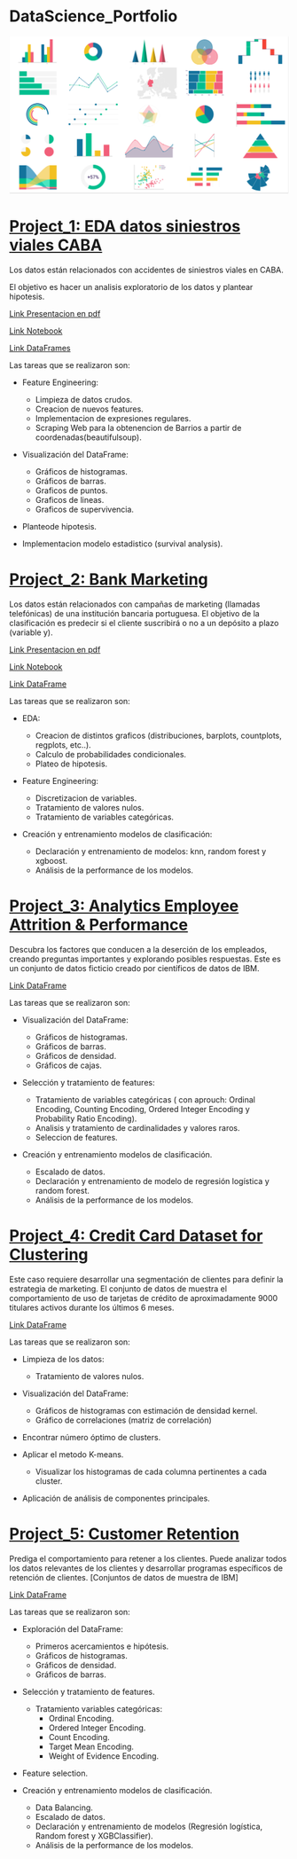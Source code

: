 
# DataScience_Portfolio

![](datavizpreviewimage2.png)

# [Project_1: EDA datos siniestros viales CABA](https://github.com/Lapantufla/Data_Analysis/tree/CABA_Accident_EDA_project)

Los datos están relacionados con accidentes de siniestros viales en CABA. 

El objetivo es hacer un analisis exploratorio de los datos y plantear hipotesis.

[Link Presentacion en pdf](https://github.com/Lapantufla/Data_Analysis/blob/CABA_Accident_EDA_project/EDA%20Homicidios%20y%20accidentes%20viales.pdf)

[Link Notebook](https://github.com/Lapantufla/Data_Analysis/blob/CABA_Accident_EDA_project/homicidios_%26_accidentes%20(1).ipynb)

[Link DataFrames](https://data.buenosaires.gob.ar/dataset/victimas-siniestros-viales)

Las tareas que se realizaron son: 

* Feature Engineering:
  * Limpieza de datos crudos.
  * Creacion de nuevos features.
  * Implementacion de expresiones regulares. 
  * Scraping Web para la obtenencion de Barrios a partir de coordenadas(beautifulsoup).
    
* Visualización del DataFrame: 
  * Gráficos de histogramas.
  * Gráficos de barras.
  * Graficos de puntos.
  * Graficos de lineas.
  * Graficos de supervivencia.

* Planteode hipotesis.

* Implementacion modelo estadistico (survival analysis).



# [Project_2: Bank Marketing](https://github.com/Lapantufla/Data_Analysis/blob/BankMarketing_project/BankMarketing_project2_0.ipynb)

Los datos están relacionados con campañas de marketing (llamadas telefónicas) de una institución bancaria portuguesa. 
El objetivo de la clasificación es predecir si el cliente suscribirá o no a un depósito a plazo (variable y).

[Link Presentacion en pdf](https://github.com/Lapantufla/Data_Analysis/blob/BankMarketing_project/Bank%20Marketing%20presentacion.pdf)

[Link Notebook](https://github.com/Lapantufla/Data_Analysis/blob/BankMarketing_project/BankMarketing_project2_0.ipynb)

[Link DataFrame](https://www.kaggle.com/datasets/henriqueyamahata/bank-marketing?datasetId=30368&sortBy=voteCount)

Las tareas que se realizaron son: 

* EDA: 
  * Creacion de distintos graficos (distribuciones, barplots, countplots, regplots, etc..).
  * Calculo de probabilidades condicionales.
  * Plateo de hipotesis.

* Feature Engineering:
  * Discretizacion de variables.
  * Tratamiento de valores nulos.
  * Tratamiento de variables categóricas.
 
* Creación y entrenamiento modelos de clasificación:
  * Declaración y entrenamiento de modelos: knn, random forest y xgboost.
  * Análisis de la performance de los modelos.


# [Project_3: Analytics Employee Attrition & Performance](https://github.com/Lapantufla/Data_Analysis/blob/HumanResources_project/HumanResources_project.ipynb)

Descubra los factores que conducen a la deserción de los empleados, creando preguntas importantes y explorando posibles respuestas. 
Este es un conjunto de datos ficticio creado por científicos de datos de IBM.

[Link DataFrame](https://www.kaggle.com/datasets/pavansubhasht/ibm-hr-analytics-attrition-dataset?datasetId=1067&sortBy=voteCount)

Las tareas que se realizaron son: 

* Visualización del DataFrame: 
  * Gráficos de histogramas.
  * Gráficos de barras.
  * Gráficos de densidad.
  * Gráficos de cajas.
 
* Selección y tratamiento de features:
  * Tratamiento de variables categóricas ( con aprouch: Ordinal Encoding, Counting Encoding, Ordered Integer Encoding y Probability Ratio Encoding).
  * Analisis y tratamiento de cardinalidades y valores raros.
  * Seleccion de features.

* Creación y entrenamiento modelos de clasificación.
  * Escalado de datos.
  * Declaración y entrenamiento de modelo de regresión logística y random forest.
  * Análisis de la performance de los modelos.


# [Project_4: Credit Card Dataset for Clustering](https://github.com/Lapantufla/Data_Analysis/blob/Marketing_project/CreditCardClustering_project.ipynb)

Este caso requiere desarrollar una segmentación de clientes para definir la estrategia de marketing. 
El conjunto de datos de muestra el comportamiento de uso de tarjetas de crédito de aproximadamente 9000 titulares activos durante los últimos 6 meses.

[Link DataFrame](https://www.kaggle.com/datasets/arjunbhasin2013/ccdata)

Las tareas que se realizaron son: 

* Limpieza de los datos:
  * Tratamiento de valores nulos.

* Visualización del DataFrame: 
  * Gráficos de histogramas con estimación de densidad kernel.
  * Gráfico de correlaciones (matriz de correlación)

* Encontrar número óptimo de clusters.

* Aplicar el metodo K-means.
  * Visualizar los histogramas de cada columna pertinentes a cada cluster.

* Aplicación de análisis de componentes principales.

# [Project_5: Customer Retention](https://github.com/Lapantufla/Data_Analysis/blob/CustomerRetention_project/CustomerRetention_project.ipynb)

Prediga el comportamiento para retener a los clientes. Puede analizar todos los datos relevantes de los clientes y desarrollar programas específicos de retención de clientes. [Conjuntos de datos de muestra de IBM]

[Link DataFrame](https://www.kaggle.com/datasets/blastchar/telco-customer-churn)

Las tareas que se realizaron son: 

* Exploración del DataFrame:
  * Primeros acercamientos e hipótesis.
  * Gráficos de histogramas.
  * Gráficos de densidad.
  * Gráficos de barras.
  
* Selección y tratamiento de features.
   * Tratamiento variables categóricas:
      * Ordinal Encoding.
      * Ordered Integer Encoding.
      * Count Encoding.
      * Target Mean Encoding.
      * Weight of Evidence Encoding.
    
* Feature selection.
    
* Creación y entrenamiento modelos de clasificación.
  * Data Balancing.
  * Escalado de datos.
  * Declaración y entrenamiento de modelos (Regresión logística, Random forest y XGBClassifier).
  * Análisis de la performance de los modelos.

